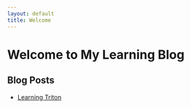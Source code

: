 ```yaml
---
layout: default
title: Welcome
---
```

# Welcome to My Learning Blog

## Blog Posts

- [Learning Triton](./_posts/2025-03-09-triton.md)
